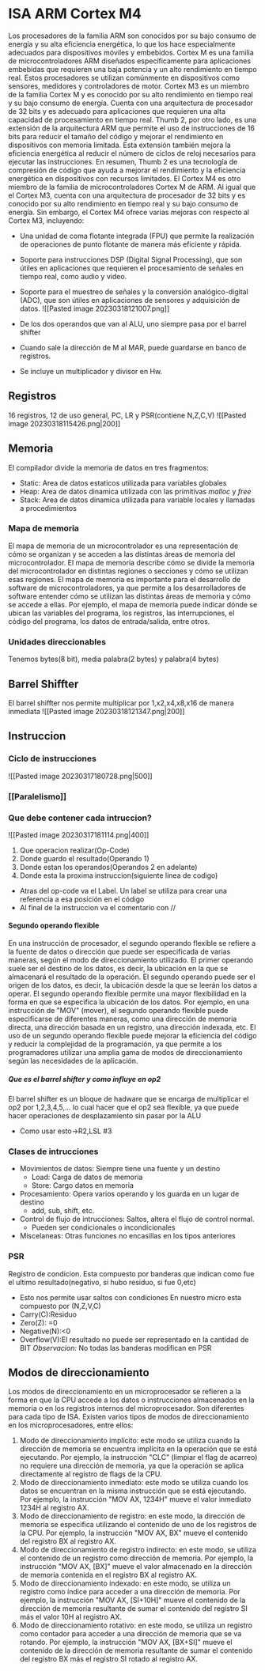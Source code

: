 
# ISA ARM Cortex M4
Los procesadores de la familia ARM son conocidos por su bajo consumo de energía y su alta eficiencia energética, lo que los hace especialmente adecuados para dispositivos móviles y embebidos.
Cortex M es una familia de microcontroladores ARM diseñados específicamente para aplicaciones embebidas que requieren una baja potencia y un alto rendimiento en tiempo real. Estos procesadores se utilizan comúnmente en dispositivos como sensores, medidores y controladores de motor.
Cortex M3 es un miembro de la familia Cortex M y es conocido por su alto rendimiento en tiempo real y su bajo consumo de energía. Cuenta con una arquitectura de procesador de 32 bits y es adecuado para aplicaciones que requieren una alta capacidad de procesamiento en tiempo real.
Thumb 2, por otro lado, es una extensión de la arquitectura ARM que permite el uso de instrucciones de 16 bits para reducir el tamaño del código y mejorar el rendimiento en dispositivos con memoria limitada. Esta extensión también mejora la eficiencia energética al reducir el número de ciclos de reloj necesarios para ejecutar las instrucciones. En resumen, Thumb 2 es una tecnología de compresión de código que ayuda a mejorar el rendimiento y la eficiencia energética en dispositivos con recursos limitados.
El Cortex M4 es otro miembro de la familia de microcontroladores Cortex M de ARM. Al igual que el Cortex M3, cuenta con una arquitectura de procesador de 32 bits y es conocido por su alto rendimiento en tiempo real y su bajo consumo de energía. Sin embargo, el Cortex M4 ofrece varias mejoras con respecto al Cortex M3, incluyendo:
-   Una unidad de coma flotante integrada (FPU) que permite la realización de operaciones de punto flotante de manera más eficiente y rápida.
-   Soporte para instrucciones DSP (Digital Signal Processing), que son útiles en aplicaciones que requieren el procesamiento de señales en tiempo real, como audio y video.
-   Soporte para el muestreo de señales y la conversión analógico-digital (ADC), que son útiles en aplicaciones de sensores y adquisición de datos.
![[Pasted image 20230318121007.png]]

- De los dos operandos que van al ALU, uno siempre pasa por el barrel shifter
- Cuando sale la dirección de M al MAR, puede guardarse en banco de registros.
- Se incluye un multiplicador y divisor en Hw.
## Registros
16 registros, 12 de uso general, PC, LR y PSR(contiene N,Z,C,V)
![[Pasted image 20230318115426.png|200]]
## Memoria
El compilador divide la memoria de datos en tres fragmentos:
- Static: Area de datos estaticos utilizada para variables globales
- Heap: Area de datos dinamica utilizada con las primitivas *malloc* y *free*
- Stack: Area de datos dinamica utilizada para variable locales y llamadas a procedimientos
### Mapa de memoria
El mapa de memoria de un microcontrolador es una representación de cómo se organizan y se acceden a las distintas áreas de memoria del microcontrolador. El mapa de memoria describe cómo se divide la memoria del microcontrolador en distintas regiones o secciones y cómo se utilizan esas regiones.
El mapa de memoria es importante para el desarrollo de software de microcontroladores, ya que permite a los desarrolladores de software entender cómo se utilizan las distintas áreas de memoria y cómo se accede a ellas. Por ejemplo, el mapa de memoria puede indicar dónde se ubican las variables del programa, los registros, las interrupciones, el código del programa, los datos de entrada/salida, entre otros.
### Unidades direccionables
Tenemos bytes(8 bit), media palabra(2 bytes) y palabra(4 bytes)
## Barrel Shiffter
El barrel shiffter nos permite multiplicar por 1,x2,x4,x8,x16 de manera inmediata
![[Pasted image 20230318121347.png|200]]

## Instruccion
### Ciclo de instrucciones
![[Pasted image 20230317180728.png|500]]
### [[Paralelismo]]

### Que debe contener cada intruccion?
![[Pasted image 20230317181114.png|400]]
1. Que operacion realizar(Op-Code)
2. Donde guardo el resultado(Operando 1)
3. Donde estan los operandos(Operandos 2 en adelante)
4. Donde esta la proxima instruccion(siguiente linea de codigo)
- Atras del op-code va el Label. Un label se utiliza para crear una referencia a esa posición en el código
- Al final de la instruccion va el comentario con //
#### Segundo operando flexible
En una instrucción de procesador, el segundo operando flexible se refiere a la fuente de datos o dirección que puede ser especificada de varias maneras, según el modo de direccionamiento utilizado.
El primer operando suele ser el destino de los datos, es decir, la ubicación en la que se almacenará el resultado de la operación. El segundo operando puede ser el origen de los datos, es decir, la ubicación desde la que se leerán los datos a operar.
El segundo operando flexible permite una mayor flexibilidad en la forma en que se especifica la ubicación de los datos. Por ejemplo, en una instrucción de "MOV" (mover), el segundo operando flexible puede especificarse de diferentes maneras, como una dirección de memoria directa, una dirección basada en un registro, una dirección indexada, etc.
El uso de un segundo operando flexible puede mejorar la eficiencia del código y reducir la complejidad de la programación, ya que permite a los programadores utilizar una amplia gama de modos de direccionamiento según las necesidades de la aplicación.
##### Que es el barrel shifter y como influye en op2
El barrel shifter es un bloque de hadware que se encarga de multiplicar el op2 por 1,2,3,4,5,... lo cual hacer que el op2 sea flexible, ya que puede hacer operaciones de desplazamiento sin pasar por la ALU
- Como usar esto→R2,LSL #3
### Clases de intrucciones
- Movimientos de datos: Siempre tiene una fuente y un destino
	- Load: Carga de datos de memoria
	- Store: Cargo datos en memoria
- Procesamiento: Opera varios operando y los guarda en un lugar de destino
	- add, sub, shift, etc.
- Control de flujo de intrucciones: Saltos, altera el flujo de control normal.
	- Pueden ser condicionales o incondicionales
- Miscelaneas: Otras funciones no encasillas en los tipos anteriores
### PSR
Registro de condicion. Esta compuesto por banderas que indican como fue el ultimo resultado(negativo, si hubo residuo, si fue 0,etc)
- Esto nos permite usar saltos con condiciones
En nuestro micro esta compuesto por (N,Z,V,C)
- Carry(C):Residuo
- Zero(Z): =0
- Negative(N):<0
- Overflow(V):El resultado no puede ser representado en la cantidad de BIT
*Observacion:* No todas las banderas modifican en PSR

## Modos de direccionamiento
Los modos de direccionamiento en un microprocesador se refieren a la forma en que la CPU accede a los datos o instrucciones almacenados en la memoria o en los registros internos del microprocesador. Son diferentes para cada tipo de ISA.
Existen varios tipos de modos de direccionamiento en los microprocesadores, entre ellos:
1.  Modo de direccionamiento implícito: este modo se utiliza cuando la dirección de memoria se encuentra implícita en la operación que se está ejecutando. Por ejemplo, la instrucción "CLC" (limpiar el flag de acarreo) no requiere una dirección de memoria, ya que la operación se aplica directamente al registro de flags de la CPU.
2.  Modo de direccionamiento inmediato: este modo se utiliza cuando los datos se encuentran en la misma instrucción que se está ejecutando. Por ejemplo, la instrucción "MOV AX, 1234H" mueve el valor inmediato 1234H al registro AX.
3.  Modo de direccionamiento de registro: en este modo, la dirección de memoria se especifica utilizando el contenido de uno de los registros de la CPU. Por ejemplo, la instrucción "MOV AX, BX" mueve el contenido del registro BX al registro AX.
4.  Modo de direccionamiento de registro indirecto: en este modo, se utiliza el contenido de un registro como dirección de memoria. Por ejemplo, la instrucción "MOV AX, [BX]" mueve el valor almacenado en la dirección de memoria contenida en el registro BX al registro AX.
5.  Modo de direccionamiento indexado: en este modo, se utiliza un registro como índice para acceder a una dirección de memoria. Por ejemplo, la instrucción "MOV AX, [SI+10H]" mueve el contenido de la dirección de memoria resultante de sumar el contenido del registro SI más el valor 10H al registro AX. 
6.  Modo de direccionamiento rotativo: en este modo, se utiliza un registro como contador para acceder a una dirección de memoria que se va rotando. Por ejemplo, la instrucción "MOV AX, [BX+SI]" mueve el contenido de la dirección de memoria resultante de sumar el contenido del registro BX más el registro SI rotado al registro AX.



